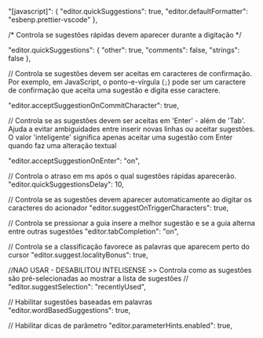 

"[javascript]": {
    "editor.quickSuggestions": true,
    "editor.defaultFormatter": "esbenp.prettier-vscode"
  },

/*  Controla se sugestões rápidas devem aparecer durante a digitação  */

  "editor.quickSuggestions": {
    "other": true,
    "comments": false,
    "strings": false
  },

// Controla se sugestões devem ser aceitas em caracteres de confirmação. Por exemplo, em JavaScript, o ponto-e-vírgula (`;`) pode ser um caractere de confirmação que aceita uma sugestão e digita esse caractere.

  "editor.acceptSuggestionOnCommitCharacter": true,

  // Controla se as sugestões devem ser aceitas em 'Enter' - além de 'Tab'. Ajuda a evitar ambiguidades entre inserir novas linhas ou aceitar sugestões. O valor 'inteligente' significa apenas aceitar uma sugestão com Enter quando faz uma alteração textual

  "editor.acceptSuggestionOnEnter": "on",

  // Controla o atraso em ms após o qual sugestões rápidas aparecerão.
  "editor.quickSuggestionsDelay": 10,

  // Controla se as sugestões devem aparecer automaticamente ao digitar os caracteres do acionador
  "editor.suggestOnTriggerCharacters": true,

  // Controla se pressionar a guia insere a melhor sugestão e se a guia alterna entre outras sugestões
  "editor.tabCompletion": "on",

  // Controla se a classificação favorece as palavras que aparecem perto do cursor
  "editor.suggest.localityBonus": true,

  //NAO USAR - DESABILITOU INTELISENSE >> Controla como as sugestões são pré-selecionadas ao mostrar a lista de sugestões
  // "editor.suggestSelection": "recentlyUsed",

  // Habilitar sugestões baseadas em palavras
  "editor.wordBasedSuggestions": true,

  // Habilitar dicas de parâmetro
  "editor.parameterHints.enabled": true,